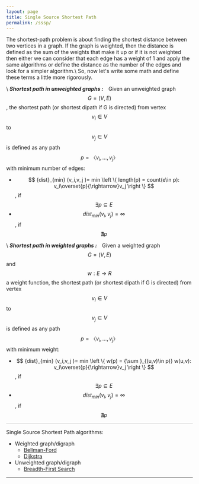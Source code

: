 ```yaml
---
layout: page
title: Single Source Shortest Path
permalink: /sssp/
---
```


The shortest-path problem is about finding the shortest distance between two vertices in a graph. If the graph is weighted, then the distance is defined as the sum of the weights that make it up or if it is not weighted then either we can consider that each edge has a weight of 1 and apply the same algorithms or define the distance as the number of the edges and look for a simpler algorithm.\\
So, now let's write some math and define these terms a little more rigorously.

\\
***Shortest path in unweighted graphs :*** Given an unweighted graph $$ G=(V,E) $$, the shortest path (or shortest dipath if G is directed) from vertex $$ v_i∈V $$ to $$ v_j∈V $$ is defined as any path $$ p=〈v_i,…,v_j〉 $$ with minimum number of edges:
* $$ {dist}_{min} (v_i,v_j )= min \left \{ length(p) = count(e\in p): v_i\overset{p}{\rightarrow}v_j \right \} $$, if  $$ ∃p⊆E $$
* $$ {dist}_{min} (v_i,v_j )= \infty $$, if $$ ∄p $$

\\
***Shortest path in weighted graphs :*** Given a weighted graph $$ G=(V,E) $$ and $$ w:E\rightarrow R $$ a weight function, the shortest path (or shortest dipath if G is directed) from vertex $$ v_i∈V $$ to $$ v_j∈V $$ is defined as any path $$ p=〈v_i,…,v_j〉 $$ with minimum weight:
* $$ {dist}_{min} (v_i,v_j )= min \left \{ w(p) = {\sum }_{(u,v)\in p)} w(u,v): v_i\overset{p}{\rightarrow}v_j \right \} $$, if $$ ∃p⊆E $$
* $$ {dist}_{min} (v_i,v_j )= \infty $$, if $$ ∄p $$

<hr style="height:1px; border:none; color:#ccc; background-color:#ccc;">

Single Source Shortest Path algorithms:
* Weighted graph/digraph
  * <a href="/sssp_bellman_ford/"> Bellman-Ford </a>
  * <a href="/sssp_dijkstra/"> Dijkstra </a>
* Unweighted graph/digraph
  * <a href="/sssp_bfs/"> Breadth-First Search </a>

---
